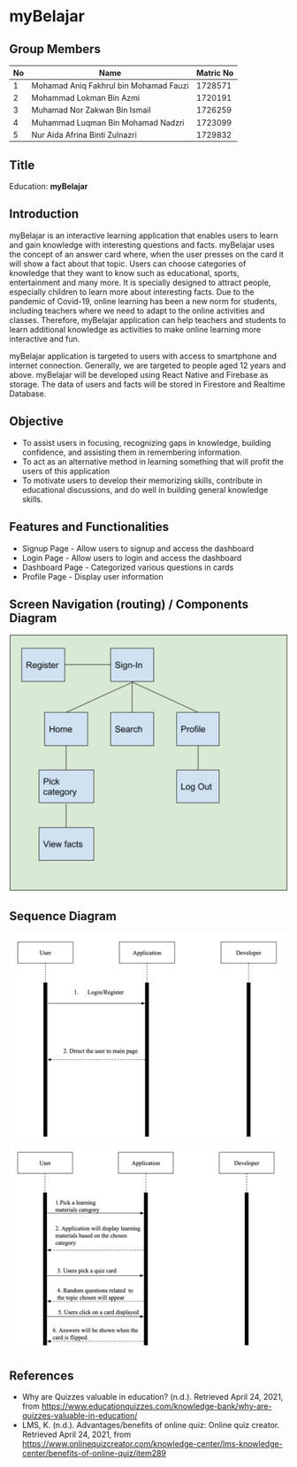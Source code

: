 # myBelajar

## Group Members
No | Name | Matric No
--- | --- | ---
1 | Mohamad Aniq Fakhrul bin Mohamad Fauzi | 1728571
2 | Mohammad Lokman Bin Azmi | 1720191
3 | Muhamad Nor Zakwan Bin Ismail | 1726259
4 | Muhammad Luqman Bin Mohamad Nadzri | 1723099
5 | Nur Aida Afrina Binti Zulnazri | 1729832

## Title
Education: **myBelajar**

## Introduction 
myBelajar is an interactive learning application that enables users to learn and gain knowledge with interesting questions and facts. myBelajar uses the concept of an answer card where, when the user presses on the card it will show a fact about that topic. Users can choose categories of knowledge that they want to know such as educational, sports, entertainment and many more. It is specially designed to attract people, especially children to learn more about interesting facts. Due to the pandemic of Covid-19, online learning has been a new norm for students, including teachers where we need to adapt to the online activities and classes. Therefore, myBelajar application can help teachers and students to learn additional knowledge as activities to make online learning more interactive and fun.

myBelajar application is targeted to users with access to smartphone and internet connection. Generally, we are targeted to people aged 12 years and above. myBelajar will be developed using React Native and Firebase as storage. The data of users and facts will be stored in Firestore and Realtime Database.

## Objective
* To assist users in focusing, recognizing gaps in knowledge, building confidence, and assisting them in remembering information.
* To act as an alternative method in learning something that will profit the users of this application
* To motivate users to develop their memorizing skills, contribute in educational discussions, and do well in building general knowledge skills.

## Features and Functionalities
* Signup Page - Allow users to signup and access the dashboard
* Login Page - Allow users to login and access the dashboard
* Dashboard Page - Categorized various questions in cards
* Profile Page - Display user information

## Screen Navigation (routing) / Components Diagram
![routing\_diagram](images/routing_diagram.png)

## Sequence Diagram
![sequence1\_diagram](images/sequence1.png)
![sequence2\_diagram](images/sequence2.png)

## References
* Why are Quizzes valuable in education? (n.d.). Retrieved April 24, 2021, from https://www.educationquizzes.com/knowledge-bank/why-are-quizzes-valuable-in-education/
* LMS, K. (n.d.). Advantages/benefits of online quiz: Online quiz creator. Retrieved April 24, 2021, from https://www.onlinequizcreator.com/knowledge-center/lms-knowledge-center/benefits-of-online-quiz/item289
